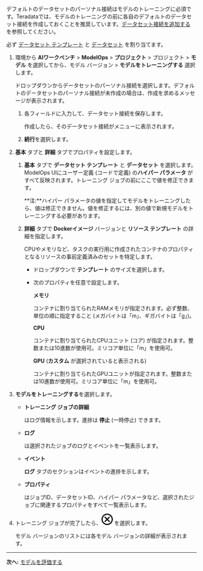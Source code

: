 デフォルトのデータセットのパーソナル接続はモデルのトレーニングに必須です。Teradataでは、モデルのトレーニングの前に各自のデフォルトのデータセット接続を作成しておくことを推奨しています。[データセット接続を追加する](vpe1725389258480.md) を参照してください。

必ず [データセット テンプレート](frd1725409311264.md) と [データセット](xfu1732652871944.md) を割り当てます。

1.  環境から **AIワークベンチ** > **ModelOps** > **プロジェクト** > プロジェクト > **モデル** を選択してから、モデル バージョン > **モデルをトレーニングする** 選択します。

    ドロップダウンからデータセットのパーソナル接続を選択します。デフォルトのデータセットのパーソナル接続が未作成の場合は、作成を求めるメッセージが表示されます。

    1.  各フィールドに入力して、データセット接続を保存します。

        作成したら、そのデータセット接続がメニューに表示されます。


    1.  **続行**を選択します。


1.  **基本** タブと **詳細** タブでプロパティを設定します。

    1.  **基本** タブで **データセット テンプレート** と **データセット** を選択します。ModelOps UIにユーザー定義 (コードで定義) の**ハイパー パラメータ** がすべて反映されます。トレーニング ジョブの前にここで値を修正できます。

        **注:**ハイパー パラメータの値を指定してモデルをトレーニングしたら、値は修正できません。値を修正するには、別の値で新規モデルをトレーニングする必要があります。


    1.  **詳細** タブで **Dockerイメージ** バージョンと **リソース テンプレート** の詳細を指定します。

        CPUやメモリなど、タスクの実行用に作成されたコンテナのプロパティとなるリソースの事前定義済みのセットを特定します。

        -   ドロップダウンで **テンプレート** のサイズを選択します。


        -   次のプロパティを任意で設定します。

            **メモリ**

            コンテナに割り当てられたRAMメモリが指定されます。必ず整数、単位の順に指定すること (メガバイトは「m」、ギガバイトは「g」)。

            **CPU**

            コンテナに割り当てられたCPUユニット (コア) が指定されます。整数または10進数が使用可。ミリコア単位に「m」を使用可。

            **GPU** (**カスタム** が選択されていると表示される)

            コンテナに割り当てられたGPUユニットが指定されます。整数または10進数が使用可。ミリコア単位に「m」を使用可。


1.  **モデルをトレーニングする**を選択します。

    -   **トレーニング ジョブの詳細**

        はログ情報を示します。進捗は **停止** (一時停止) できます。


    -   **ログ**

        は選択されたジョブのログとイベントを一覧表示します。


    -   **イベント**

        **ログ** タブのセクションはイベントの進捗を示します。


    -   **プロパティ**

        はジョブID、データセットID、ハイパー パラメータなど、選択されたジョブに関連するプロパティをすべて一覧表示します。


1.  トレーニング ジョブが完了したら、![クローズ アイコン](Images/teg1680569591203.svg) を選択します。

    モデル バージョンのリストには各モデル バージョンの詳細が表示されます。


---

**次へ:** [モデルを評価する](wzw1732650597340.md)

